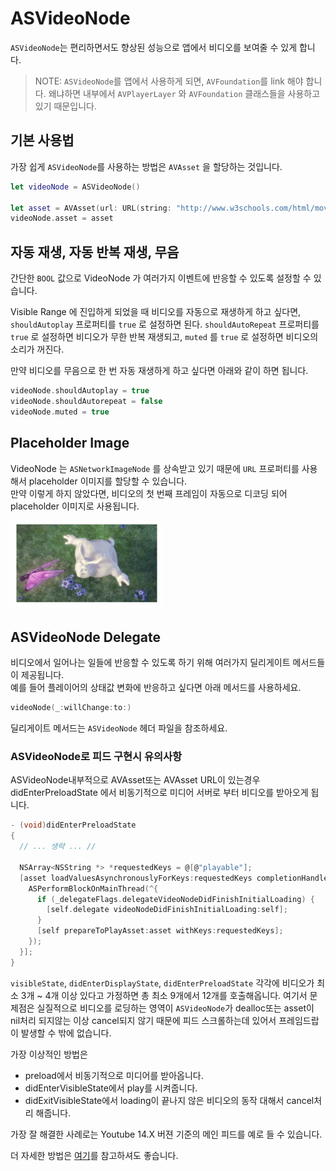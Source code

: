 # ASVideoNode

`ASVideoNode`는 편리하면서도 향상된 성능으로 앱에서 비디오를  보여줄 수 있게 합니다.

> NOTE: `ASVideoNode`를 앱에서 사용하게 되면, `AVFoundation`를 link 해야 합니다. 왜냐하면 내부에서 `AVPlayerLayer` 와 `AVFoundation` 클래스들을 사용하고 있기 때문입니다.

## 기본 사용법

가장 쉽게 `ASVideoNode`를 사용하는 방법은 `AVAsset` 을 할당하는 것입니다.

```swift
let videoNode = ASVideoNode()

let asset = AVAsset(url: URL(string: "http://www.w3schools.com/html/mov_bbb.mp4")!)
videoNode.asset = asset
```

## 자동 재생, 자동 반복 재생, 무음

간단한 `BOOL` 값으로 VideoNode 가 여러가지 이벤트에 반응할 수 있도록 설정할 수 있습니다.

Visible Range 에 진입하게 되었을 때 비디오를 자동으로 재생하게 하고 싶다면, `shouldAutoplay` 프로퍼티를 `true` 로 설정하면 된다. `shouldAutoRepeat` 프로퍼티를 `true` 로 설정하면 비디오가 무한 반복 재생되고, `muted` 를 `true` 로 설정하면 비디오의 소리가 꺼진다.

만약 비디오를 무음으로 한 번 자동 재생하게 하고 싶다면 아래와 같이 하면 됩니다.

```swift
videoNode.shouldAutoplay = true
videoNode.shouldAutorepeat = false
videoNode.muted = true
```

## Placeholder Image

VideoNode 는 `ASNetworkImageNode` 를 상속받고 있기 때문에 `URL` 프로퍼티를 사용해서 placeholder 이미지를 할당할 수 있습니다.  
만약 이렇게 하지 않았다면, 비디오의 첫 번째 프레임이 자동으로 디코딩 되어 placeholder 이미지로 사용됩니다.

![GIF Example](../.gitbook/assets/video.gif)

## ASVideoNode Delegate

비디오에서 일어나는 일들에 반응할 수 있도록 하기 위해 여러가지 딜리게이트 메서드들이 제공됩니다.   
예를 들어 플레이어의 상태값 변화에 반응하고 싶다면 아래 메서드를 사용하세요.

```swift
videoNode(_:willChange:to:)
```

딜리게이트 메서드는 `ASVideoNode` 헤더 파일을 참조하세요.



### ASVideoNode로 피드 구현시 유의사항

ASVideoNode내부적으로 AVAsset또는  AVAsset URL이 있는경우 didEnterPreloadState 에서 비동기적으로 미디어 서버로 부터 비디오를 받아오게 됩니다.

```c
- (void)didEnterPreloadState
{  
  // ... 생략 ... //

  NSArray<NSString *> *requestedKeys = @[@"playable"];
  [asset loadValuesAsynchronouslyForKeys:requestedKeys completionHandler:^{
    ASPerformBlockOnMainThread(^{
      if (_delegateFlags.delegateVideoNodeDidFinishInitialLoading) {
        [self.delegate videoNodeDidFinishInitialLoading:self];
      }
      [self prepareToPlayAsset:asset withKeys:requestedKeys];
    });
  }];
}
```

`visibleState`, `didEnterDisplayState`, `didEnterPreloadState`  각각에 비디오가 최소 3개 ~ 4개 이상 있다고 가정하면 총 최소 9개에서 12개를 호출해옵니다. 여기서 문제점은 실질적으로 비디오를 로딩하는 영역이 `ASVideoNode`가 dealloc또는 asset이 nil처리 되지않는 이상 cancel되지 않기 때문에 피드 스크롤하는데 있어서 프레임드랍이 발생할 수 밖에 없습니다. 

가장 이상적인 방법은 

* preload에서 비동기적으로 미디어를 받아옵니다.
* didEnterVisibleState에서 play를 시켜줍니다.
* didExitVisibleState에서 loading이 끝나지 않은 비디오의 동작 대해서 cancel처리 해줍니다. 

가장 잘 해결한 사례로는 Youtube 14.X 버젼 기준의 메인 피드를 예로 들 수 있습니다.

더 자세한 방법은 [여기](https://gist.github.com/GeekTree0101/5956f850cebdaf9c54aefbe9f3bf7b75)를 참고하셔도 좋습니다. 



